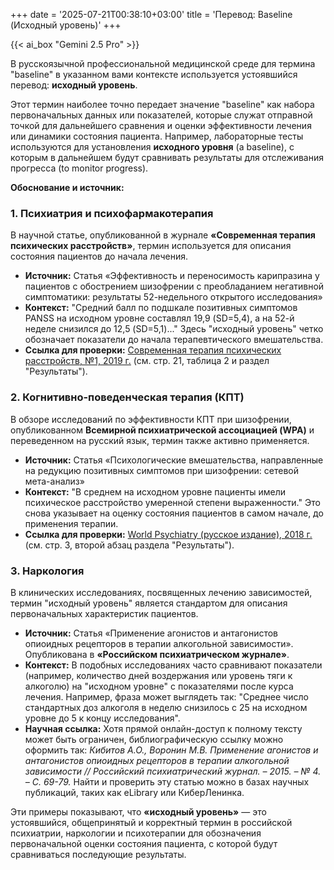 +++
date = '2025-07-21T00:38:10+03:00'
title = 'Перевод: Baseline (Исходный уровень)'
+++

{{< ai_box "Gemini 2.5 Pro" >}}

В русскоязычной профессиональной медицинской среде для термина "baseline" в указанном вами контексте используется устоявшийся перевод: **исходный уровень**.

Этот термин наиболее точно передает значение "baseline" как набора первоначальных данных или показателей, которые служат отправной точкой для дальнейшего сравнения и оценки эффективности лечения или динамики состояния пациента. Например, лабораторные тесты используются для установления **исходного уровня** (a baseline), с которым в дальнейшем будут сравнивать результаты для отслеживания прогресса (to monitor progress).

**Обоснование и источник:**

### 1\. Психиатрия и психофармакотерапия

В научной статье, опубликованной в журнале **«Современная терапия психических расстройств»**, термин используется для описания состояния пациентов до начала лечения.

* **Источник:** Статья «Эффективность и переносимость карипразина у пациентов с обострением шизофрении с преобладанием негативной симптоматики: результаты 52-недельного открытого исследования»
* **Контекст:** "Средний балл по подшкале позитивных симптомов PANSS на исходном уровне составлял 19,9 (SD=5,4), а на 52-й неделе снизился до 12,5 (SD=5,1)..." Здесь "исходный уровень" четко обозначает показатели до начала терапевтического вмешательства.  
* **Ссылка для проверки:** [Современная терапия психических расстройств, №1, 2019 г.](https://psychiatr.ru/files/magazines/2019_03_stpr_1167.pdf) (см. стр. 21, таблица 2 и раздел "Результаты").

### 2\. Когнитивно-поведенческая терапия (КПТ)

В обзоре исследований по эффективности КПТ при шизофрении, опубликованном **Всемирной психиатрической ассоциацией (WPA)** и переведенном на русский язык, термин также активно применяется.

* **Источник:** Статья «Психологические вмешательства, направленные на редукцию позитивных симптомов при шизофрении: сетевой мета-анализ»
* **Контекст:** "В среднем на исходном уровне пациенты имели психическое расстройство умеренной степени выраженности." Это снова указывает на оценку состояния пациентов в самом начале, до применения терапии.
* **Ссылка для проверки:** [World Psychiatry (русское издание), 2018 г.](https://psychiatr.ru/files/magazines/2018_11_wpa_1675.pdf) (см. стр. 3, второй абзац раздела "Результаты").

### 3\. Наркология

В клинических исследованиях, посвященных лечению зависимостей, термин "исходный уровень" является стандартом для описания первоначальных характеристик пациентов.

* **Источник:** Статья «Применение агонистов и антагонистов опиоидных рецепторов в терапии алкогольной зависимости». Опубликована в **«Российском психиатрическом журнале»**.
* **Контекст:** В подобных исследованиях часто сравнивают показатели (например, количество дней воздержания или уровень тяги к алкоголю) на "исходном уровне" с показателями после курса лечения. Например, фраза может выглядеть так: "Среднее число стандартных доз алкоголя в неделю снизилось с 25 на исходном уровне до 5 к концу исследования".  
* **Научная ссылка:** Хотя прямой онлайн-доступ к полному тексту может быть ограничен, библиографическую ссылку можно оформить так: *Кибитов А.О., Воронин М.В. Применение агонистов и антагонистов опиоидных рецепторов в терапии алкогольной зависимости // Российский психиатрический журнал. – 2015\. – № 4\. – С. 69-79.* Найти и проверить эту статью можно в базах научных публикаций, таких как eLibrary или КиберЛенинка.

Эти примеры показывают, что **«исходный уровень»** — это устоявшийся, общепринятый и корректный термин в российской психиатрии, наркологии и психотерапии для обозначения первоначальной оценки состояния пациента, с которой будут сравниваться последующие результаты.
